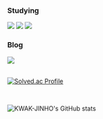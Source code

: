 <div style="text-align: left;">

  <!-- Studying Section -->
  <h3>Studying</h3>
  <div>
    <img src="https://img.shields.io/badge/java-007396?style=flat-square&logo=java&logoColor=white"/>
    <img src="https://img.shields.io/badge/Spring-6DB33F?style=flat-square&logo=Spring&logoColor=white"/>
    <img src="https://img.shields.io/badge/MySQL-4479A1?style=flat-square&logo=MySQL&logoColor=white"/>
  </div>

  <!-- Blog Section -->
  <h3>Blog</h3>
  <a href="https://velog.io/@letsmake/posts">
    <img src="https://img.shields.io/badge/Velog-20C997?style=flat-square&logo=Velog&logoColor=white&link=https://velog.io/@letsmake/posts"/>
  </a>

  <br>
  <br>

  <!-- Problem Solving Section -->
  [![Solved.ac Profile](http://mazassumnida.wtf/api/v2/generate_badge?boj=wlsgh2018)](https://solved.ac/wlsgh2018/)



  <br>
  
  <!-- git status Section -->
  ![KWAK-JINHO's GitHub stats](https://github-readme-stats.vercel.app/api?username=KWAK-JINHO&show_icons=true&theme=radical)

</div>
